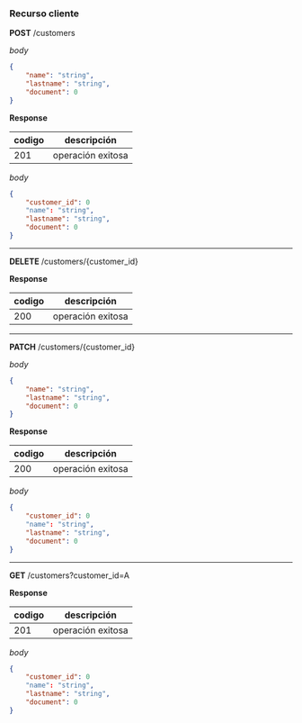 ### Recurso cliente

**POST** /customers

*body*
```json
{
    "name": "string",
    "lastname": "string",
    "document": 0
}
```

**Response**

| codigo      | descripción       |
|-------------|-------------------|
| 201         | operación exitosa |

*body*
```json
{
    "customer_id": 0
    "name": "string",
    "lastname": "string",
    "document": 0
}
```

----

**DELETE** /customers/{customer_id}

**Response**

| codigo      | descripción       |
|-------------|-------------------|
| 200         | operación exitosa |


----


**PATCH** /customers/{customer_id}

*body*
```json
{
    "name": "string",
    "lastname": "string",
    "document": 0
}
```

**Response**

| codigo      | descripción       |
|-------------|-------------------|
| 200         | operación exitosa |

*body*
```json
{
    "customer_id": 0
    "name": "string",
    "lastname": "string",
    "document": 0
}
```


----

**GET** /customers?customer_id=A

**Response**

| codigo      | descripción       |
|-------------|-------------------|
| 201         | operación exitosa |

*body*
```json
{
    "customer_id": 0
    "name": "string",
    "lastname": "string",
    "document": 0
}
```
